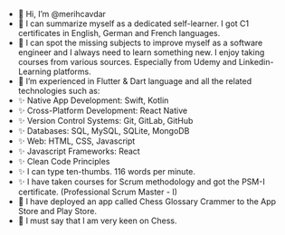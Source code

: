 - 👋 Hi, I’m @merihcavdar
- 👀 I can summarize myself as a dedicated self-learner. I got C1 certificates in English, German and French languages.
- 👀 I can spot the missing subjects to improve myself as a software engineer and I always need to learn something new. I enjoy taking courses from various sources. Especially from Udemy and Linkedin-Learning platforms.
- 👀 I’m experienced in Flutter & Dart language and all the related technologies such as:
- ✨ Native App Development: Swift, Kotlin
- ✨ Cross-Platform Development: React Native
- ✨ Version Control Systems: Git, GitLab, GitHub
- ✨ Databases: SQL, MySQL, SQLite, MongoDB
- ✨ Web: HTML, CSS, Javascript
- ✨ Javascript Frameworks: React
- ✨ Clean Code Principles
- ✨ I can type ten-thumbs. 116 words per minute.
- ✨ I have taken courses for Scrum methodology and got the PSM-I certificate. (Professional Scrum Master - I)
- 👀 I have deployed an app called Chess Glossary Crammer to the App Store and Play Store.
- 👀 I must say that I am very keen on Chess.

<!---
merihcavdar/merihcavdar is a ✨ special ✨ repository because its `README.md` (this file) appears on your GitHub profile.
You can click the Preview link to take a look at your changes.
--->
